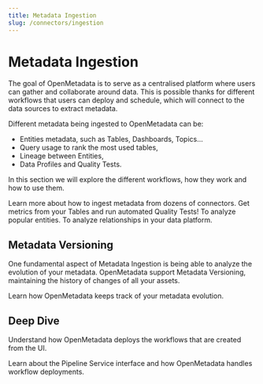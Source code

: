 ```yaml
---
title: Metadata Ingestion
slug: /connectors/ingestion
---
```


# Metadata Ingestion

The goal of OpenMetadata is to serve as a centralised platform where users can gather and collaborate
around data. This is possible thanks for different workflows that users can deploy and schedule, which will
connect to the data sources to extract metadata.

Different metadata being ingested to OpenMetadata can be:
- Entities metadata, such as Tables, Dashboards, Topics...
- Query usage to rank the most used tables,
- Lineage between Entities,
- Data Profiles and Quality Tests.

In this section we will explore the different workflows, how they work and how to use them.

<InlineCalloutContainer>
  <InlineCallout
    color="violet-70"
    bold="Metadata Ingestion"
    icon="cable"
    href="/connectors/ingestion/workflows/metadata"
  >
    Learn more about how to ingest metadata from dozens of connectors.
  </InlineCallout>
  <InlineCallout
    color="violet-70"
    bold="Metadata Profiler & Quality Tests"
    icon="cable"
    href="/connectors/ingestion/workflows/profiler"
  >
    Get metrics from your Tables and run automated Quality Tests!
  </InlineCallout>
  <InlineCallout
    color="violet-70"
    bold="Metadata Usage"
    icon="cable"
    href="/connectors/ingestion/workflows/usage"
  >
    To analyze popular entities.
  </InlineCallout>
  <InlineCallout
    color="violet-70"
    bold="Metadata Lineage"
    icon="cable"
    href="/connectors/ingestion/workflows/lineage"
  >
    To analyze relationships in your data platform.
  </InlineCallout>

</InlineCalloutContainer>

## Metadata Versioning

One fundamental aspect of Metadata Ingestion is being able to analyze the evolution of your metadata. OpenMetadata
support Metadata Versioning, maintaining the history of changes of all your assets.

<InlineCalloutContainer>
  <InlineCallout
    color="violet-70"
    bold="Metadata Versioning"
    icon="360"
    href="/connectors/ingestion/versioning"
  >
    Learn how OpenMetadata keeps track of your metadata evolution.
  </InlineCallout>
</InlineCalloutContainer>

## Deep Dive

Understand how OpenMetadata deploys the workflows that are created from the UI.

<InlineCalloutContainer>
  <InlineCallout
    color="violet-70"
    bold="Ingestion Pipeline UI Deployment"
    icon="360"
    href="/connectors/ingestion/ingestion_deployment"
  >
    Learn about the Pipeline Service interface and how OpenMetadata handles workflow deployments.
  </InlineCallout>
</InlineCalloutContainer>

